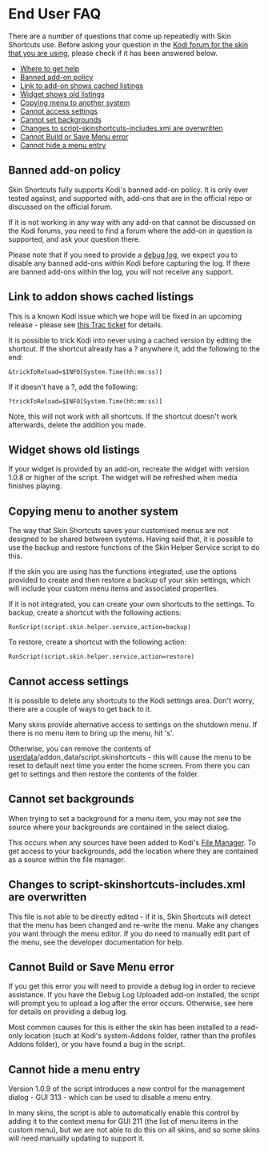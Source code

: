 # End User FAQ

There are a number of questions that come up repeatedly with Skin Shortcuts use. Before asking your question in the [Kodi forum for the skin that you are using](https://forum.kodi.tv/forumdisplay.php?fid=67), please check if it has been answered below.

* [Where to get help](../../README.md#where-to-get-help---users)
* [Banned add-on policy](#banned-add-on-policy)
* [Link to add-on shows cached listings](#link-to-addon-shows-cached-listings)
* [Widget shows old listings](#widget-shows-old-listings)
* [Copying menu to another system](#copying-menu-to-another-system)
* [Cannot access settings](#cannot-access-settings)
* [Cannot set backgrounds](#cannot-set-backgrounds)
* [Changes to script-skinshortcuts-includes.xml are overwritten](#changes-to-script-skinshortcuts-includesxml-are-overwritten)
* [Cannot Build or Save Menu error](#cannot-build-or-save-menu-error)
* [Cannot hide a menu entry](#cannot-hide-a-menu-entry)

## Banned add-on policy

Skin Shortcuts fully supports Kodi's banned add-on policy. It is only ever tested against, and supported with, add-ons that are in the official repo or discussed on the official forum.

If it is not working in any way with any add-on that cannot be discussed on the Kodi forums, you need to find a forum where the add-on in question is supported, and ask your question there.

Please note that if you need to provide a [debug log](https://kodi.wiki/view/Debug_log), we expect you to disable any banned add-ons within Kodi before capturing the log. If there are banned add-ons within the log, you will not receive any support.

## Link to addon shows cached listings

This is a known Kodi issue which we hope will be fixed in an upcoming release - please see [this Trac ticket](https://trac.kodi.tv/ticket/16676) for details.

It is possible to trick Kodi into never using a cached version by editing the shortcut. If the shortcut already has a ? anywhere it, add the following to the end:

`&trickToReload=$INFO[System.Time(hh:mm:ss)]`

If it doesn't have a ?, add the following:

`?trickToReload=$INFO[System.Time(hh:mm:ss)]`

Note, this will not work with all shortcuts. If the shortcut doesn't work afterwards, delete the addition you made.

## Widget shows old listings

If your widget is provided by an add-on, recreate the widget with version 1.0.8 or higher of the script. The widget will be refreshed when media finishes playing.

## Copying menu to another system

The way that Skin Shortcuts saves your customised menus are not designed to be shared between systems. Having said that, it is possible to use the backup and restore functions of the Skin Helper Service script to do this.

If the skin you are using has the functions integrated, use the options provided to create and then restore a backup of your skin settings, which will include your custom menu items and associated properties.

If it is not integrated, you can create your own shortcuts to the settings. To backup, create a shortcut with the following actions:

`RunScript(script.skin.helper.service,action=backup)`

To restore, create a shortcut with the following action:

`RunScript(script.skin.helper.service,action=restore)`

## Cannot access settings

It is possible to delete any shortcuts to the Kodi settings area. Don't worry, there are a couple of ways to get back to it.

Many skins provide alternative access to settings on the shutdown menu. If there is no menu item to bring up the menu, hit 's'.

Otherwise, you can remove the contents of [userdata](https://kodi.wiki/view/Userdata)/addon_data/script.skinshortcuts - this will cause the menu to be reset to default next time you enter the home screen. From there you can get to settings and then restore the contents of the folder.

## Cannot set backgrounds

When trying to set a background for a menu item, you may not see the source where your backgrounds are contained in the select dialog.

This occurs when any sources have been added to Kodi's [File Manager](https://kodi.wiki/view/File_manager). To get access to your backgrounds, add the location where they are contained as a source within the file manager.

## Changes to script-skinshortcuts-includes.xml are overwritten

This file is not able to be directly edited - if it is, Skin Shortcuts will detect that the menu has been changed and re-write the menu. Make any changes you want through the menu editor. If you do need to manually edit part of the menu, see the developer documentation for help.

## Cannot Build or Save Menu error

If you get this error you will need to provide a debug log in order to recieve assistance. If you have the Debug Log Uploaded add-on installed, the script will prompt you to upload a log after the error occurs. Otherwise, see here for details on providing a debug log.

Most common causes for this is either the skin has been installed to a read-only location (such at Kodi's system-Addons folder, rather than the profiles Addons folder), or you have found a bug in the script.

## Cannot hide a menu entry

Version 1.0.9 of the script introduces a new control for the management dialog - GUI 313 - which can be used to disable a menu entry.

In many skins, the script is able to automatically enable this control by adding it to the context menu for GUI 211 (the list of menu items in the custom menu), but we are not able to do this on all skins, and so some skins will need manually updating to support it.